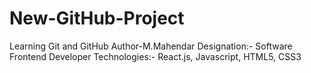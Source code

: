 # New-GitHub-Project
Learning Git and GitHub 
Author-M.Mahendar 
Designation:- Software Frontend Developer
Technologies:- React.js, Javascript, HTML5, CSS3
